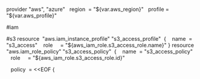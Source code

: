 provider "aws", "azure"
  region  = "${var.aws_region}"
  profile = "${var.aws_profile}"


#iam

#s3
resource  "aws.iam_instance_profile" "s3_access_profile"  {
   name  = "s3_access"
   role     = "${aws_iam_role.s3_access_role.name}"
}
resource  "aws.iam_role_policy" "s3_access_policy"  {
   name  = "s3_access_policy"
   role     = "${aws_iam_role.s3_access_role.id}"

   policy  = <<EOF
{
